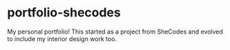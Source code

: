 # portfolio-shecodes
My personal portfolio!
This started as a project from SheCodes and evolved to include my interior design work too.
